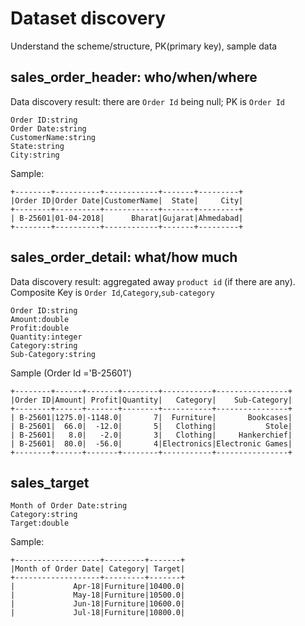 # Dataset discovery
Understand the scheme/structure, PK(primary key), sample data

## sales_order_header: who/when/where
Data discovery result: there are `Order Id` being null; PK is `Order Id`
```text
Order ID:string
Order Date:string
CustomerName:string
State:string
City:string
```

Sample:
```text
+--------+----------+------------+-------+---------+
|Order ID|Order Date|CustomerName|  State|     City|
+--------+----------+------------+-------+---------+
| B-25601|01-04-2018|      Bharat|Gujarat|Ahmedabad|
+--------+----------+------------+-------+---------+
```

## sales_order_detail: what/how much
Data discovery result: aggregated away `product id` (if there are any). Composite Key is `Order Id`,`Category`,`sub-category`
```text
Order ID:string
Amount:double
Profit:double
Quantity:integer
Category:string
Sub-Category:string
```
Sample (Order Id ='B-25601')
```text
+--------+------+-------+--------+-----------+----------------+
|Order ID|Amount| Profit|Quantity|   Category|    Sub-Category|
+--------+------+-------+--------+-----------+----------------+
| B-25601|1275.0|-1148.0|       7|  Furniture|       Bookcases|
| B-25601|  66.0|  -12.0|       5|   Clothing|           Stole|
| B-25601|   8.0|   -2.0|       3|   Clothing|     Hankerchief|
| B-25601|  80.0|  -56.0|       4|Electronics|Electronic Games|
+--------+------+-------+--------+-----------+----------------+
```

## sales_target
```text
Month of Order Date:string
Category:string
Target:double
```
Sample:
```text
+-------------------+---------+-------+
|Month of Order Date| Category| Target|
+-------------------+---------+-------+
|             Apr-18|Furniture|10400.0|
|             May-18|Furniture|10500.0|
|             Jun-18|Furniture|10600.0|
|             Jul-18|Furniture|10800.0|
```